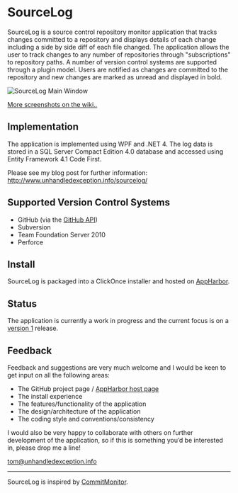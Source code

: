 SourceLog
=========

SourceLog is a source control repository monitor application that tracks changes committed to a repository and displays details of each change including a side by side diff of each file changed.  The application allows the user to track changes to any number of repositories through "subscriptions" to repository paths. A number of version control systems are supported through a plugin model. Users are notified as changes are committed to the repository and new changes are marked as unread and displayed in bold.

![SourceLog Main Window](https://raw.github.com/tomhunter-gh/SourceLog/97a3d47b28e95963cdd332e67c1e2e28a0002e99/Documentation/Images/MainWindow.png "SourceLog Main Window")

[More screenshots on the wiki..](https://github.com/tomhunter-gh/SourceLog/wiki/SourceLog-Screenshots)

Implementation
--------------

The application is implemented using WPF and .NET 4. The log data is stored in a SQL Server Compact Edition 4.0 database and accessed using Entity Framework 4.1 Code First.

Please see my blog post for further information: http://www.unhandledexception.info/sourcelog/

Supported Version Control Systems
---------------------------------

+ GitHub (via the [GitHub API](http://developer.github.com/v3/))
+ Subversion
+ Team Foundation Server 2010
+ Perforce

Install
-------

SourceLog is packaged into a ClickOnce installer and hosted on [AppHarbor](https://sourcelog.apphb.com/).

Status
------

The application is currently a work in progress and the current focus is on a [version 1](https://github.com/tomhunter-gh/SourceLog/issues?milestone=1) release. 

Feedback
--------

Feedback and suggestions are very much welcome and I would be keen to get input on all the following areas:

+ The GitHub project page / [AppHarbor host page](http://sourcelog.apphb.com/)
+ The install experience
+ The features/functionality of the application
+ The design/architecture of the application
+ The coding style and conventions/consistency

I would also be very happy to collaborate with others on further development of the application, so if this is something you’d be interested in, please drop me a line!

tom@unhandledexception.info

- - -

SourceLog is inspired by [CommitMonitor](http://tools.tortoisesvn.net/CommitMonitor.html).
